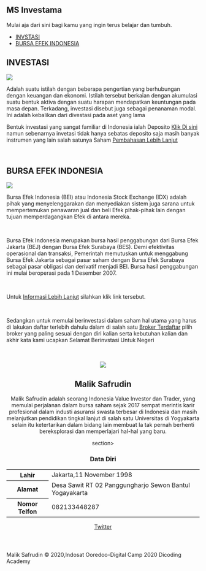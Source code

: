 
<!DOCTYPE html>
<html>
    <meta charset="utf-8">
 <link rel="shortcut icon" type="img" href="Gambar/alpa.png">
    <link rel="stylesheet" href="style/style.css">
    <head>
        <meta name="viewport" content="width=device-width, initial-scale=1">
    </head>
    <body>
        <div class="jumbotron">
                    <h2>MS Investama</h2>
                <P>Mulai aja dari sini bagi kamu yang ingin terus belajar dan tumbuh.</P>
         </div>
                <nav>
                    <ul>
                        <li><a href="#INVESTASI">INVSTASI</a></li>
                        <li> <a href="#BURSA EFEK INDONESIA">BURSA EFEK INDONESIA</a></li>
                    </ul>
                </nav>
        <main>
            <div id="content">
                <article class="card">
                    <h2 id="INVESTASI">INVESTASI</h2>
                    <img src="Gambar/mm.jpg" class="featured-image">
                    <P>Adalah suatu istilah dengan beberapa pengertian yang berhubungan dengan keuangan dan ekonomi. Istilah tersebut berkaian dengan akumulasi suatu bentuk aktiva dengan suatu harapan mendapatkan keuntungan pada masa depan. Terkadang, investasi disebut juga sebagai penanaman modal. Ini adalah kebalikan dari divestasi pada aset yang lama</P>
                    <p> Bentuk investasi yang sangat familiar di Indonesia ialah Deposito <a href="https://id.wikipedia.org/wiki/Deposito"target="_blank">Klik Di sini</a><br>  namun sebenarnya invetasi tidak hanya sebatas deposito saja masih banyak instrumen yang lain salah satunya Saham <a href="http://yuknabungsaham.idx.co.id/perusahaan-sekuritas"target="_blank"> Pembahasan Lebih Lanjut</a><br></p>
                </article>
                <br>
                <article class="card">
                    <h2 id="BURSA EFEK INDONESIA">BURSA EFEK INDONESIA</h2>
                    <img src="Gambar/idx.png" class="featured-image">
                    <P> Bursa Efek Indonesia (BEI) atau Indonesia Stock Exchange (IDX) adalah pihak yang menyelenggarakan dan menyediakan sistem juga sarana untuk mempertemukan penawaran jual dan beli Efek pihak-pihak lain dengan tujuan memperdagangkan Efek di antara mereka.</p><br>
                  <P> Bursa Efek Indonesia merupakan bursa hasil penggabungan dari Bursa Efek Jakarta (BEJ) dengan Bursa Efek Surabaya (BES). Demi efektivitas operasional dan transaksi, Pemerintah memutuskan untuk menggabung Bursa Efek Jakarta sebagai pasar saham dengan Bursa Efek Surabaya sebagai pasar obligasi dan derivatif menjadi BEI. Bursa hasil penggabungan ini mulai beroperasi pada 1 Desember 2007.</P><br>
                   <p> Untuk <a href="https://www.idx.co.id/"target="_blank">Informasi Lebih Lanjut</a> silahkan klik link tersebut.</p><br>
                    <p> Sedangkan untuk memulai berinvestasi dalam saham hal utama yang harus di lakukan daftar terlebih dahulu dalam di salah satu <a href="http://yuknabungsaham.idx.co.id/perusahaan-sekuritas"target="_blank">Broker Terdaftar</a> pilih broker yang paling sesuai dengan diri kalian serta kebutuhan kalian dan akhir kata kami ucapkan Selamat Berinvstasi Untuk Negeri</p><br>
                </article>
            </div>
            <br>
            <aside>
                <article class="card">
                    <header>
                         <img src="Gambar/ms.jpg" class="img">
 <h2>Malik Safrudin</h2>
                        <p>Malik Safrudin adalah seorang Indonesia Value Investor dan Trader, yang memulai perjalanan dalam bursa saham sejak 2017 sempat merintis karir profesional dalam industi asuransi swasta terbesar di Indonesia dan masih melanjutkan pendidikan tingkal lanjut di salah satu Universitas di Yogyakarta selain itu ketertarikan dalam bidang lain membuat Ia tak pernah berhenti bereksplorasi dan memperlajari hal-hal yang baru.</p>
section>
                        <h3>Data Diri</h3>
                        <table>
                            <tr>
                                <th>Lahir</th>
                                <td>Jakarta,11 November 1998</td>
                            </tr>
                            <tr>
                                <th>Alamat</th>
                                <td>Desa Sawit RT 02 Panggungharjo Sewon Bantul Yogayakarta</td>
                            </tr>
                            <tr>
                                <th>Nomor Telfon</th>
                                <td>082133448287</td>
                            </tr>
                        </table>
                        <a href="https://twitter.com/malik_syafrudin"target="_blank">Twitter</a>
                    </section>
                </article>
            </aside>
                    </header>   
        </main>
        <footer>
            <p>Malik Safrudin &#169 2020,Indosat Ooredoo-Digital Camp 2020  Dicoding Academy</p>
        </footer>
    </body>
</html>
